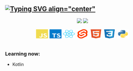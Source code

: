 ## [![Typing SVG align="center"](https://readme-typing-svg.herokuapp.com?color=6924D7&lines=Hi+there+👋)](https://git.io/typing-svg)

<div align="center">
  <a href="https://github.com/fadiinho"></a>
  <img height="150em" src="https://github-readme-stats.vercel.app/api?username=fadiinho&show_icons=true&theme=midnight-purple&include_all_commits=true&count_private=true"/>
  <img height="150em" src="https://github-readme-stats.vercel.app/api/top-langs/?username=fadiinho&layout=compact&langs_count=7&theme=midnight-purple"/>
</div>
<div align="center" style="display: inline_block"><br>
  <img align="center" alt="javascript" height="30" width="40" src="https://raw.githubusercontent.com/devicons/devicon/master/icons/javascript/javascript-plain.svg" />
  <img align="center" alt="typescript" height="30" width="40" src="https://raw.githubusercontent.com/devicons/devicon/master/icons/typescript/typescript-plain.svg" />
  <img align="center" alt="react" height="30" width="40" src="https://raw.githubusercontent.com/devicons/devicon/master/icons/react/react-original.svg" />
  <img align="center" alt="svelte" height="30" width="40" src="https://raw.githubusercontent.com/devicons/devicon/master/icons/svelte/svelte-original.svg" />
  <img align="center" alt="html5" height="30" width="40" src="https://raw.githubusercontent.com/devicons/devicon/master/icons/html5/html5-original.svg" />
  <img align="center" alt="css3" height="30" width="40" src="https://raw.githubusercontent.com/devicons/devicon/master/icons/css3/css3-original.svg" />
  <img align="center" alt="python" height="30" width="40" src="https://raw.githubusercontent.com/devicons/devicon/master/icons/python/python-original.svg" />
</div>
<br/>

### Learning now:
- Kotlin
